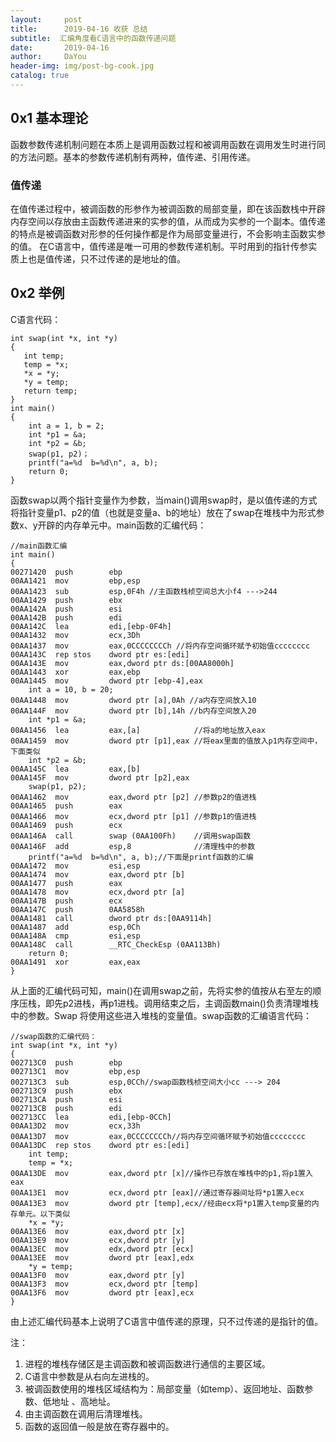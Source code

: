 ```yaml
---
layout:     post
title:      2019-04-16 收获 总结
subtitle:  汇编角度看C语言中的函数传递问题
date:       2019-04-16
author:     DaYou
header-img: img/post-bg-cook.jpg
catalog: true
---
```



## 0x1 基本理论
函数参数传递机制问题在本质上是调用函数过程和被调用函数在调用发生时进行同的方法问题。基本的参数传递机制有两种，值传递、引用传递。

### 值传递

在值传递过程中，被调函数的形参作为被调函数的局部变量，即在该函数栈中开辟内存空间以存放由主函数传递进来的实参的值，从而成为实参的一个副本。值传递的特点是被调函数对形参的任何操作都是作为局部变量进行，不会影响主函数实参的值。
在C语言中，值传递是唯一可用的参数传递机制。平时用到的指针传参实质上也是值传递，只不过传递的是地址的值。

## 0x2 举例
C语言代码：
```
int swap(int *x, int *y)
{
   int temp;
   temp = *x;
   *x = *y; 
   *y = temp;
   return temp;
}
int main()
{
    int a = 1, b = 2;
    int *p1 = &a;
    int *p2 = &b;
    swap(p1, p2)；
    printf("a=%d  b=%d\n", a, b);
    return 0;
}
```
函数swap以两个指针变量作为参数，当main()调用swap时，是以值传递的方式将指针变量p1、p2的值（也就是变量a、b的地址）放在了swap在堆栈中为形式参数x、y开辟的内存单元中。main函数的汇编代码：
```
//main函数汇编
int main()
{
00271420  push        ebp
00AA1421  mov         ebp,esp  
00AA1423  sub         esp,0F4h //主函数栈桢空间总大小f4 --->244  
00AA1429  push        ebx  
00AA142A  push        esi  
00AA142B  push        edi  
00AA142C  lea         edi,[ebp-0F4h]  
00AA1432  mov         ecx,3Dh  
00AA1437  mov         eax,0CCCCCCCCh //将内存空间循环赋予初始值cccccccc 
00AA143C  rep stos    dword ptr es:[edi]  
00AA143E  mov         eax,dword ptr ds:[00AA8000h]  
00AA1443  xor         eax,ebp  
00AA1445  mov         dword ptr [ebp-4],eax  
    int a = 10, b = 20;
00AA1448  mov         dword ptr [a],0Ah //a内存空间放入10
00AA144F  mov         dword ptr [b],14h //b内存空间放入20 
    int *p1 = &a;
00AA1456  lea         eax,[a]            //将a的地址放入eax  
00AA1459  mov         dword ptr [p1],eax //将eax里面的值放入p1内存空间中，下面类似 
    int *p2 = &b;
00AA145C  lea         eax,[b]  
00AA145F  mov         dword ptr [p2],eax  
    swap(p1, p2);
00AA1462  mov         eax,dword ptr [p2] //参数p2的值进栈  
00AA1465  push        eax  
00AA1466  mov         ecx,dword ptr [p1] //参数p1的值进栈  
00AA1469  push        ecx  
00AA146A  call        swap (0AA100Fh)    //调用swap函数 
00AA146F  add         esp,8              //清理栈中的参数
    printf("a=%d  b=%d\n", a, b);//下面是printf函数的汇编
00AA1472  mov         esi,esp  
00AA1474  mov         eax,dword ptr [b]  
00AA1477  push        eax  
00AA1478  mov         ecx,dword ptr [a]  
00AA147B  push        ecx  
00AA147C  push        0AA5858h  
00AA1481  call        dword ptr ds:[0AA9114h]  
00AA1487  add         esp,0Ch  
00AA148A  cmp         esi,esp  
00AA148C  call        __RTC_CheckEsp (0AA113Bh)  
    return 0;
00AA1491  xor         eax,eax  
}
```
从上面的汇编代码可知，main()在调用swap之前，先将实参的值按从右至左的顺序压栈，即先p2进栈，再p1进栈。调用结束之后，主调函数main()负责清理堆栈中的参数。Swap 将使用这些进入堆栈的变量值。swap函数的汇编语言代码：
```
//swap函数的汇编代码：
int swap(int *x, int *y)
{
002713C0  push        ebp  
002713C1  mov         ebp,esp  
002713C3  sub         esp,0CCh//swap函数栈桢空间大小cc ---> 204  
002713C9  push        ebx  
002713CA  push        esi  
002713CB  push        edi  
002713CC  lea         edi,[ebp-0CCh]
00AA13D2  mov         ecx,33h  
00AA13D7  mov         eax,0CCCCCCCCh//将内存空间循环赋予初始值cccccccc  
00AA13DC  rep stos    dword ptr es:[edi]  
    int temp;
    temp = *x;
00AA13DE  mov         eax,dword ptr [x]//操作已存放在堆栈中的p1,将p1置入eax 
00AA13E1  mov         ecx,dword ptr [eax]//通过寄存器间址将*p1置入ecx  
00AA13E3  mov         dword ptr [temp],ecx//经由ecx将*p1置入temp变量的内存单元。以下类似 
    *x = *y;
00AA13E6  mov         eax,dword ptr [x]  
00AA13E9  mov         ecx,dword ptr [y]  
00AA13EC  mov         edx,dword ptr [ecx]  
00AA13EE  mov         dword ptr [eax],edx  
    *y = temp;
00AA13F0  mov         eax,dword ptr [y]  
00AA13F3  mov         ecx,dword ptr [temp]  
00AA13F6  mov         dword ptr [eax],ecx   
}
```
由上述汇编代码基本上说明了C语言中值传递的原理，只不过传递的是指针的值。

注：
1. 进程的堆栈存储区是主调函数和被调函数进行通信的主要区域。
2. C语言中参数是从右向左进栈的。
3. 被调函数使用的堆栈区域结构为：局部变量（如temp）、返回地址、函数参数、低地址 、高地址。
4. 由主调函数在调用后清理堆栈。
5. 函数的返回值一般是放在寄存器中的。
